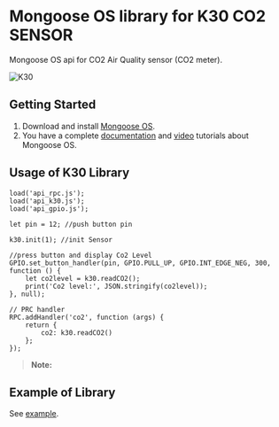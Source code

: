 # Mongoose OS library for K30 CO2 SENSOR


Mongoose OS api for CO2 Air Quality sensor (CO2 meter).

![K30](https://cdn.shopify.com/s/files/1/0019/5952/products/K-30-CO2-Sensor_354x.jpg?v=1530214985)

## Getting Started

1. Download and install [Mongoose OS].
2. You have a complete [documentation] and [video] tutorials about Mongoose OS.


## Usage of K30 Library
```
load('api_rpc.js');
load('api_k30.js');
load('api_gpio.js');

let pin = 12; //push button pin

k30.init(1); //init Sensor

//press button and display Co2 Level
GPIO.set_button_handler(pin, GPIO.PULL_UP, GPIO.INT_EDGE_NEG, 300, function () {
    let co2level = k30.readCO2();
    print('Co2 level:', JSON.stringify(co2level));
}, null);

// PRC handler 
RPC.addHandler('co2', function (args) {
    return {
        co2: k30.readCO2()
    };
});

```

> **Note:**

## Example of Library

See [example].

[ViliusKraujutis]: <https://github.com/GeorgK/MQ135/blob/master/MQ135.cpp>

[documentation]: <https://mongoose-os.com/docs/>

[Mongoose OS]: <https://mongoose-os.com/software.html>

[video]: <https://mongoose-os.com/video-tutorials.html>

[example]: <https://github.com/mongoose-os-apps/mq135>
